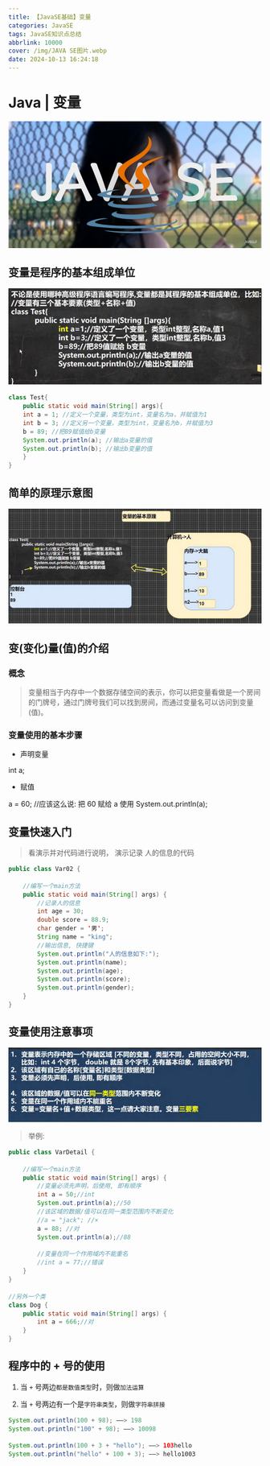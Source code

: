 ```yaml
---
title: 【JavaSE基础】变量
categories: JavaSE
tags: JavaSE知识点总结
abbrlink: 10000
cover: /img/JAVA SE图片.webp
date: 2024-10-13 16:24:18
---
```


# Java | 变量

![【JavaSE基础】变量](./【JavaSE基础】变量/JAVA%20SE图片.webp)

## 变量是程序的基本组成单位

![【JavaSE基础】变量](./【JavaSE基础】变量/image.png)

```java
class Test{
    public static void main(String[] args){
    int a = 1; //定义一个变量，类型为int，变量名为a，并赋值为1
    int b = 3; //定义另一个变量，类型为int，变量名为b，并赋值为3
    b = 89; //把89赋值给b变量
    System.out.println(a); //输出a变量的值
    System.out.println(b); //输出b变量的值
    }
}
```

## 简单的原理示意图

![【JavaSE基础】变量](./【JavaSE基础】变量/image-1.png)


## 变(变化)量(值)的介绍

### 概念

> 变量相当于内存中一个数据存储空间的表示，你可以把变量看做是一个房间的门牌号，通过门牌号我们可以找到房间，而通过变量名可以访问到变量(值)。

### 变量使用的基本步骤

+ 声明变量

int a;

+ 赋值

a = 60; //应该这么说: 把 60 赋给 a 使用 System.out.println(a);


## 变量快速入门

> 看演示并对代码进行说明， 演示记录 人的信息的代码

```java
public class Var02 { 

	//编写一个main方法
	public static void main(String[] args) {
		//记录人的信息
		int age = 30;
		double score = 88.9;
		char gender = '男';
		String name = "king";
		//输出信息, 快捷键
		System.out.println("人的信息如下:");
		System.out.println(name);
		System.out.println(age);
		System.out.println(score);
		System.out.println(gender);
	}
}
```

## 变量使用注意事项

![【JavaSE基础】变量](./【JavaSE基础】变量/image-2.png)

>举例:

```java
public class VarDetail { 

	//编写一个main方法
	public static void main(String[] args) {
		//变量必须先声明，后使用, 即有顺序
		int a = 50;//int
		System.out.println(a);//50
		//该区域的数据/值可以在同一类型范围内不断变化
		//a = "jack"; //×
		a = 88; //对
		System.out.println(a);//88
		
		//变量在同一个作用域内不能重名
		//int a = 77;//错误
	}
}

//另外一个类
class Dog {
	public static void main(String[] args) {
		int a = 666;//对
	}
}
```

## 程序中的 + 号的使用

1. 当 `+` 号两边`都是数值类型`时，则做`加法运算`

2. 当 `+` 号两边有一个是`字符串类型`，则做`字符串拼接`

```java
System.out.println(100 + 98); ——> 198
System.out.println("100" + 98); ——> 10098

System.out.println(100 + 3 + "hello"); ——> 103hello
System.out.println("hello" + 100 + 3); ——> hello1003
```
